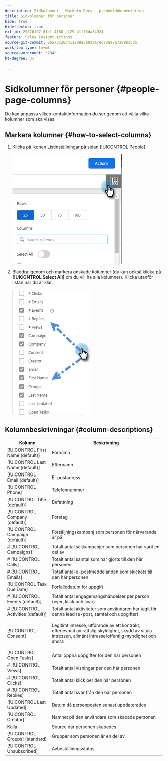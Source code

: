 ```yaml
---
description: Sidkolumner - Marketo Docs - produktdokumentation
title: Sidkolumner för personer
hide: true
hidefromtoc: true
exl-id: 29870197-81e1-4f88-a129-b1ff6da34924
feature: Sales Insight Actions
source-git-commit: 26573c20c411208e5a01aa7ec73a97e7208b35d5
workflow-type: tm+mt
source-wordcount: '234'
ht-degree: 3%

---
```


# Sidkolumner för personer {#people-page-columns}

Du kan anpassa vilken kontaktinformation du ser genom att välja vilka kolumner som ska visas.

## Markera kolumner {#how-to-select-columns}

1. Klicka på ikonen Listinställningar på sidan [!UICONTROL People].

   ![](assets/people-page-columns-1.png)

1. Bläddra igenom och markera önskade kolumner (du kan också klicka på **[!UICONTROL Select All]** om du vill ha alla kolumner). Klicka utanför listan när du är klar.

   ![](assets/people-page-columns-2.png)

## Kolumnbeskrivningar {#column-descriptions}

<table>
 <colgroup>
  <col>
  <col>
 </colgroup>
 <tbody>
  <tr>
   <th>Kolumn</th>
   <th>Beskrivning</th>
  </tr>
  <tr>
   <td>[!UICONTROL First Name (default)]</td>
   <td>Förnamn</td>
  </tr>
  <tr>
   <td>[!UICONTROL Last Name (default)]</td>
   <td>Efternamn</td>
  </tr>
  <tr>
   <td colspan="1">[!UICONTROL Email (default)]</td>
   <td colspan="1">E-postadress</td>
  </tr>
  <tr>
   <td colspan="1">[!UICONTROL Phone]</td>
   <td colspan="1">Telefonnummer</td>
  </tr>
  <tr>
   <td colspan="1">[!UICONTROL Title (default)]</td>
   <td colspan="1">Befattning</td>
  </tr>
  <tr>
   <td>[!UICONTROL Company (default)]</td>
   <td>Företag</td>
  </tr>
  <tr>
   <td>[!UICONTROL Campaign (default)]</td>
   <td>Försäljningskampanj som personen för närvarande är på</td>
  </tr>
  <tr>
   <td># [!UICONTROL Campaigns]</td>
   <td>Totalt antal säljkampanjer som personen har varit en del av</td>
  </tr>
  <tr>
   <td># [!UICONTROL Calls]</td>
   <td>Totalt antal samtal som har gjorts till den här personen</td>
  </tr>
  <tr>
   <td># [!UICONTROL Emails]</td>
   <td>Totalt antal e-postmeddelanden som skickats till den här personen</td>
  </tr>
  <tr>
   <td>[!UICONTROL Task Due Date]</td>
   <td>Förfallodatum för uppgift</td>
  </tr>
  <tr>
   <td># [!UICONTROL Events (default)]</td>
   <td>Totalt antal engagemangshändelser per person (vyer, klick och svar)</td>
  </tr>
  <tr>
   <td># [!UICONTROL Activities (default)]</td>
   <td>Totalt antal aktiviteter som användaren har tagit för denna lead (e-post, samtal och uppgifter)</td>
  </tr>
  <tr>
   <td>[!UICONTROL Consent]</td>
   <td><p>Legitimt intresse, utförande av ett kontrakt, efterlevnad av rättslig skyldighet, skydd av vitala intressen, allmänt intresse/offentlig myndighet och andra</p></td>
  </tr>
  <tr>
   <td>[!UICONTROL Open Tasks]</td>
   <td>Antal öppna uppgifter för den här personen</td>
  </tr>
  <tr>
   <td># [!UICONTROL Views]</td>
   <td>Totalt antal visningar per den här personen</td>
  </tr>
  <tr>
   <td># [!UICONTROL Clicks]</td>
   <td>Totalt antal klick per den här personen</td>
  </tr>
  <tr>
   <td># [!UICONTROL Replies]</td>
   <td>Totalt antal svar från den här personen</td>
  </tr>
  <tr>
   <td>[!UICONTROL Last Updated]</td>
   <td>Datum då personposten senast uppdaterades</td>
  </tr>
  <tr>
   <td>[!UICONTROL Creator]</td>
   <td>Namnet på den användare som skapade personen</td>
  </tr>
  <tr>
   <td>Källa</td>
   <td>Source där personen skapades</td>
  </tr>
  <tr>
   <td>[!UICONTROL Groups] (standard)</td>
   <td>Grupper som personen är en del av</td>
  </tr>
  <tr>
   <td colspan="1">[!UICONTROL Unsubscribed]</td>
   <td colspan="1">Avbeställningsstatus</td>
  </tr>
 </tbody>
</table>
